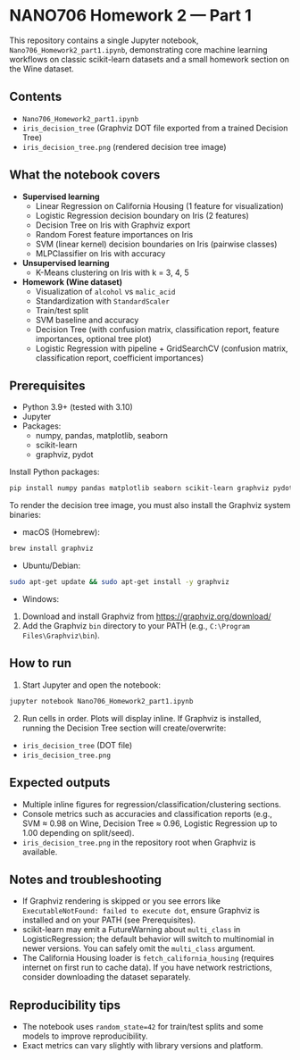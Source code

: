 # NANO706 Homework 2 — Part 1

This repository contains a single Jupyter notebook, `Nano706_Homework2_part1.ipynb`, demonstrating core machine learning workflows on classic scikit-learn datasets and a small homework section on the Wine dataset.

## Contents

- `Nano706_Homework2_part1.ipynb`
- `iris_decision_tree` (Graphviz DOT file exported from a trained Decision Tree)
- `iris_decision_tree.png` (rendered decision tree image)

## What the notebook covers

- **Supervised learning**
  - Linear Regression on California Housing (1 feature for visualization)
  - Logistic Regression decision boundary on Iris (2 features)
  - Decision Tree on Iris with Graphviz export
  - Random Forest feature importances on Iris
  - SVM (linear kernel) decision boundaries on Iris (pairwise classes)
  - MLPClassifier on Iris with accuracy
- **Unsupervised learning**
  - K-Means clustering on Iris with k = 3, 4, 5
- **Homework (Wine dataset)**
  - Visualization of `alcohol` vs `malic_acid`
  - Standardization with `StandardScaler`
  - Train/test split
  - SVM baseline and accuracy
  - Decision Tree (with confusion matrix, classification report, feature importances, optional tree plot)
  - Logistic Regression with pipeline + GridSearchCV (confusion matrix, classification report, coefficient importances)

## Prerequisites

- Python 3.9+ (tested with 3.10)
- Jupyter
- Packages:
  - numpy, pandas, matplotlib, seaborn
  - scikit-learn
  - graphviz, pydot

Install Python packages:

```bash
pip install numpy pandas matplotlib seaborn scikit-learn graphviz pydot
```

To render the decision tree image, you must also install the Graphviz system binaries:

- macOS (Homebrew):

```bash
brew install graphviz
```

- Ubuntu/Debian:

```bash
sudo apt-get update && sudo apt-get install -y graphviz
```

- Windows:

1) Download and install Graphviz from https://graphviz.org/download/
2) Add the Graphviz `bin` directory to your PATH (e.g., `C:\Program Files\Graphviz\bin`).

## How to run

1. Start Jupyter and open the notebook:

```bash
jupyter notebook Nano706_Homework2_part1.ipynb
```

2. Run cells in order. Plots will display inline. If Graphviz is installed, running the Decision Tree section will create/overwrite:

- `iris_decision_tree` (DOT file)
- `iris_decision_tree.png`

## Expected outputs

- Multiple inline figures for regression/classification/clustering sections.
- Console metrics such as accuracies and classification reports (e.g., SVM ≈ 0.98 on Wine, Decision Tree ≈ 0.96, Logistic Regression up to 1.00 depending on split/seed).
- `iris_decision_tree.png` in the repository root when Graphviz is available.

## Notes and troubleshooting

- If Graphviz rendering is skipped or you see errors like `ExecutableNotFound: failed to execute dot`, ensure Graphviz is installed and on your PATH (see Prerequisites).
- scikit-learn may emit a FutureWarning about `multi_class` in LogisticRegression; the default behavior will switch to multinomial in newer versions. You can safely omit the `multi_class` argument.
- The California Housing loader is `fetch_california_housing` (requires internet on first run to cache data). If you have network restrictions, consider downloading the dataset separately.

## Reproducibility tips

- The notebook uses `random_state=42` for train/test splits and some models to improve reproducibility.
- Exact metrics can vary slightly with library versions and platform.
